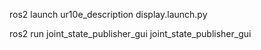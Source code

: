 ros2 launch ur10e_description display.launch.py

ros2 run joint_state_publisher_gui joint_state_publisher_gui
